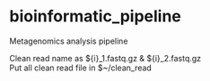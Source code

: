 # bioinformatic_pipeline
Metagenomics analysis pipeline

Clean read name as ${i}_1.fastq.gz & ${i}_2.fastq.gz  
Put all clean read file in $~/clean_read
